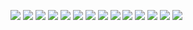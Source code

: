 ![](https://user-images.githubusercontent.com/72654846/105628017-4ea61f00-5e4b-11eb-9a94-7778075a463f.gif)
![](https://user-images.githubusercontent.com/72654846/105628017-4ea61f00-5e4b-11eb-9a94-7778075a463f.gif)
![](https://user-images.githubusercontent.com/72654846/105628017-4ea61f00-5e4b-11eb-9a94-7778075a463f.gif)
![](https://user-images.githubusercontent.com/72654846/105628017-4ea61f00-5e4b-11eb-9a94-7778075a463f.gif)
![](https://user-images.githubusercontent.com/72654846/105628017-4ea61f00-5e4b-11eb-9a94-7778075a463f.gif)
![](https://user-images.githubusercontent.com/72654846/105628017-4ea61f00-5e4b-11eb-9a94-7778075a463f.gif)
![](https://user-images.githubusercontent.com/72654846/105628017-4ea61f00-5e4b-11eb-9a94-7778075a463f.gif)
![](https://user-images.githubusercontent.com/72654846/105628017-4ea61f00-5e4b-11eb-9a94-7778075a463f.gif)
![](https://user-images.githubusercontent.com/72654846/105628017-4ea61f00-5e4b-11eb-9a94-7778075a463f.gif)
![](https://user-images.githubusercontent.com/72654846/105628017-4ea61f00-5e4b-11eb-9a94-7778075a463f.gif)
![](https://user-images.githubusercontent.com/72654846/105628017-4ea61f00-5e4b-11eb-9a94-7778075a463f.gif)
![](https://user-images.githubusercontent.com/72654846/105628017-4ea61f00-5e4b-11eb-9a94-7778075a463f.gif)
![](https://user-images.githubusercontent.com/72654846/105628017-4ea61f00-5e4b-11eb-9a94-7778075a463f.gif)
![](https://user-images.githubusercontent.com/72654846/105628017-4ea61f00-5e4b-11eb-9a94-7778075a463f.gif)
